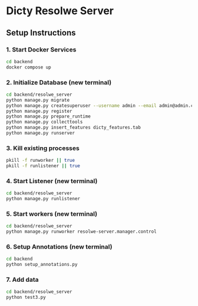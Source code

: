 # Dicty Resolwe Server

## Setup Instructions

### 1. Start Docker Services
```bash
cd backend
docker compose up
```

### 2. Initialize Database (new terminal)
```bash
cd backend/resolwe_server
python manage.py migrate
python manage.py createsuperuser --username admin --email admin@admin.com
python manage.py register
python manage.py prepare_runtime
python manage.py collecttools
python manage.py insert_features dicty_features.tab
python manage.py runserver
```

### 3. Kill existing processes
```bash
pkill -f runworker || true
pkill -f runlistener || true
```

### 4. Start Listener (new terminal)
```bash
cd backend/resolwe_server
python manage.py runlistener
```

### 5. Start workers (new terminal)
```bash
cd backend/resolwe_server
python manage.py runworker resolwe-server.manager.control
```

### 6. Setup Annotations (new terminal)
```bash
cd backend
python setup_annotations.py
```

### 7. Add data
```bash
cd backend/resolwe_server
python test3.py
```